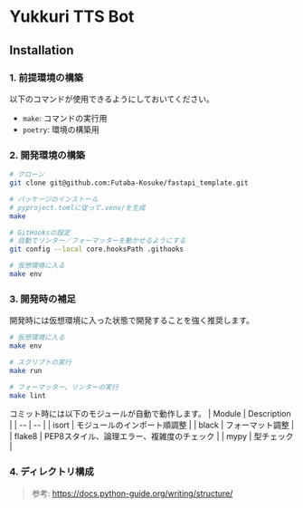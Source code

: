 # Yukkuri TTS Bot

## Installation

### 1. 前提環境の構築
以下のコマンドが使用できるようにしておいてください。
- `make`: コマンドの実行用
- `poetry`: 環境の構築用

### 2. 開発環境の構築
```sh
# クローン
git clone git@github.com:Futaba-Kosuke/fastapi_template.git

# パッケージのインストール
# pyproject.tomlに従って.venv/を生成
make

# GitHooksの設定
# 自動でリンター／フォーマッターを動かせるようにする
git config --local core.hooksPath .githooks

# 仮想環境に入る
make env
```

### 3. 開発時の補足
開発時には仮想環境に入った状態で開発することを強く推奨します。
```sh
# 仮想環境に入る
make env

# スクリプトの実行
make run

# フォーマッター、リンターの実行
make lint
```

コミット時には以下のモジュールが自動で動作します。
| Module | Description |
| -- | -- |
| isort | モジュールのインポート順調整 |
| black | フォーマット調整 |
| flake8 | PEP8スタイル、論理エラー、複雑度のチェック |
| mypy | 型チェック |

### 4. ディレクトリ構成
> 参考: https://docs.python-guide.org/writing/structure/

